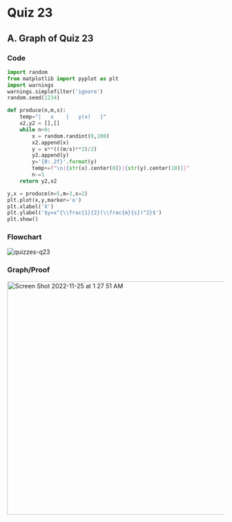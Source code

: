 # Quiz 23

## A. Graph of Quiz 23

### Code
```.py
import random
from matplotlib import pyplot as plt
import warnings
warnings.simplefilter('ignore')
random.seed(1234)

def produce(n,m,s):
    temp="|   x    |   y(x)   |"
    x2,y2 = [],[]
    while n>0:
        x = random.randint(0,100)
        x2.append(x)
        y = x**(((m/s)**2)/2)
        y2.append(y)
        y='{0:.2f}'.format(y)
        temp+=f"\n|{str(x).center(8)}|{str(y).center(10)}|"
        n-=1
    return y2,x2

y,x = produce(n=5,m=3,s=2)
plt.plot(x,y,marker='o')
plt.xlabel('X')
plt.ylabel('$y=x^{\\frac{1}{2}(\\frac{m}{s})^2}$')
plt.show()
```

### Flowchart
![quizzes-q23](https://user-images.githubusercontent.com/113817801/203832525-00dd397a-ef32-43c0-ba96-6185f598063e.jpg)


### Graph/Proof
<img width="540" alt="Screen Shot 2022-11-25 at 1 27 51 AM" src="https://user-images.githubusercontent.com/113817801/203831273-7d754fc0-9ff4-4bba-9d8e-a616636f8542.png">




